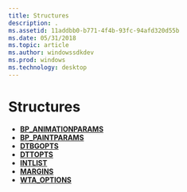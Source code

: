 ```yaml
---
title: Structures
description: .
ms.assetid: 11addbb0-b771-4f4b-93fc-94afd320d55b
ms.date: 05/31/2018
ms.topic: article
ms.author: windowssdkdev
ms.prod: windows
ms.technology: desktop
---
```


# Structures

-   [**BP\_ANIMATIONPARAMS**](/windows/win32/Uxtheme/ns-uxtheme-_bp_animationparams?branch=master)
-   [**BP\_PAINTPARAMS**](/windows/win32/Uxtheme/ns-uxtheme-_bp_paintparams?branch=master)
-   [**DTBGOPTS**](/windows/win32/Uxtheme/ns-uxtheme-_dtbgopts?branch=master)
-   [**DTTOPTS**](/windows/win32/Uxtheme/ns-uxtheme-_dttopts?branch=master)
-   [**INTLIST**](/windows/win32/UxTheme/ns-uxtheme-_intlist?branch=master)
-   [**MARGINS**](/windows/win32/Uxtheme/ns-uxtheme-_margins?branch=master)
-   [**WTA\_OPTIONS**](/windows/win32/Uxtheme/ns-uxtheme-_wta_options?branch=master)

 

 




